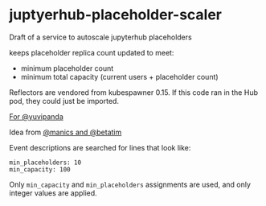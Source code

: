 # juptyerhub-placeholder-scaler

Draft of a service to autoscale jupyterhub placeholders

keeps placeholder replica count updated to meet:

- minimum placeholder count
- minimum total capacity (current users + placeholder count)

Reflectors are vendored from kubespawner 0.15. If this code ran in the Hub pod, they could just be imported.

[For @yuvipanda](https://discourse.jupyter.org/t/request-for-implementation-jupyterhub-aware-kubernetes-cluster-autoscaler/7669)

Idea from [@manics and @betatim](https://discourse.jupyter.org/t/request-for-implementation-jupyterhub-aware-kubernetes-cluster-autoscaler/7669/7)

Event descriptions are searched for lines that look like:

```
min_placeholders: 10
min_capacity: 100
```

Only `min_capacity` and `min_placeholders` assignments are used, and only integer values are applied.
